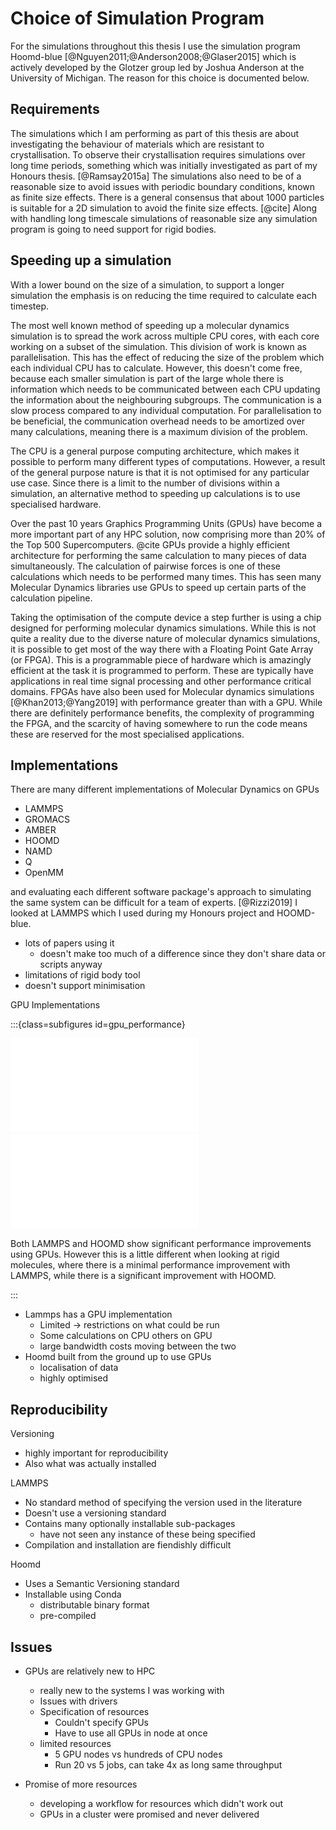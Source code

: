 # Choice of Simulation Program

For the simulations throughout this thesis
I use the simulation program Hoomd-blue [@Nguyen2011;@Anderson2008;@Glaser2015]
which is actively developed by the Glotzer group
led by Joshua Anderson at the University of Michigan.
The reason for this choice is documented below.

## Requirements

The simulations which I am performing as part of this thesis
are about investigating the behaviour of materials
which are resistant to crystallisation.
To observe their crystallisation requires simulations
over long time periods,
something which was initially investigated
as part of my Honours thesis. [@Ramsay2015a]
The simulations also need to be of a reasonable size
to avoid issues with periodic boundary conditions,
known as finite size effects.
There is a general consensus that about 1000 particles
is suitable for a 2D simulation to avoid the
finite size effects. [@cite]
Along with handling long timescale simulations of reasonable size
any simulation program is going to need
support for rigid bodies.

## Speeding up a simulation

With a lower bound on the size of a simulation,
to support a longer simulation
the emphasis is on reducing the time required
to calculate each timestep.

The most well known method of speeding up
a molecular dynamics simulation
is to spread the work across multiple CPU cores,
with each core working on a subset of the simulation.
This division of work is known as parallelisation.
This has the effect of reducing the size of the problem
which each individual CPU has to calculate.
However, this doesn't come free,
because each smaller simulation is part of the large whole
there is information which needs to be communicated between each CPU
updating the information about the neighbouring subgroups.
The communication is a slow process compared to any individual computation.
For parallelisation to be beneficial,
the communication overhead needs to be amortized over many calculations,
meaning there is a maximum division of the problem.

The CPU is a general purpose computing architecture,
which makes it possible to perform
many different types of computations.
However, a result of the general purpose nature
is that it is not optimised for any particular use case.
Since there is a limit to
the number of divisions within a simulation,
an alternative method to speeding up calculations
is to use specialised hardware.

Over the past 10 years Graphics Programming Units (GPUs)
have become a more important part of any HPC solution,
now comprising more than 20% of the Top 500 Supercomputers. @cite
GPUs provide a highly efficient architecture
for performing the same calculation
to many pieces of data simultaneously.
The calculation of pairwise forces is one of these calculations
which needs to be performed many times.
This has seen many Molecular Dynamics libraries
use GPUs to speed up certain parts of the calculation pipeline.

Taking the optimisation of the compute device a step further
is using a chip designed for performing molecular dynamics simulations.
While this is not quite a reality
due to the diverse nature of molecular dynamics simulations,
it is possible to get most of the way there with a
Floating Point Gate Array (or FPGA).
This is a programmable piece of hardware
which is amazingly efficient at the task
it is programmed to perform.
These are typically have applications in
real time signal processing
and other performance critical domains.
FPGAs have also been used for Molecular dynamics simulations [@Khan2013;@Yang2019]
with performance greater than with a GPU.
While there are definitely performance benefits,
the complexity of programming the FPGA,
and the scarcity of having somewhere to run the code
means these are reserved for the most specialised applications.

## Implementations

There are many different implementations of Molecular Dynamics on GPUs

- LAMMPS
- GROMACS
- AMBER
- HOOMD
- NAMD
- Q
- OpenMM

and evaluating each different software package's approach
to simulating the same system can be difficult for a team of experts. [@Rizzi2019]
I looked at LAMMPS which I used during my Honours project and HOOMD-blue.

- lots of papers using it
    - doesn't make too much of a difference since they don't share data or scripts
      anyway
- limitations of rigid body tool
- doesn't support minimisation

GPU Implementations

:::{class=subfigures id=gpu_performance}

![Comparison of CPU and GPU implementations of HOOMD](figures/hoomd_relative_performance.pdf)
![Comparison of CPU and GPU implementations of LAMMPS](figures/lammps_relative_performance.pdf)

Both LAMMPS and HOOMD show significant performance improvements using GPUs.
However this is a little different when looking at rigid molecules,
where there is a minimal performance improvement with LAMMPS,
while there is a significant improvement with HOOMD.

:::

- Lammps has a GPU implementation
    - Limited -> restrictions on what could be run
    - Some calculations on CPU others on GPU
    - large bandwidth costs moving between the two
- Hoomd built from the ground up to use GPUs
    - localisation of data
    - highly optimised

## Reproducibility

Versioning

- highly important for reproducibility
- Also what was actually installed

LAMMPS

- No standard method of specifying the version used in the literature
- Doesn't use a versioning standard
- Contains many optionally installable sub-packages
    - have not seen any instance of these being specified
- Compilation and installation are fiendishly difficult

Hoomd

- Uses a Semantic Versioning standard
- Installable using Conda
    - distributable binary format
    - pre-compiled

## Issues

- GPUs are relatively new to HPC
    - really new to the systems I was working with
    - Issues with drivers
    - Specification of resources
        - Couldn't specify GPUs
        - Have to use all GPUs in node at once
    - limited resources
        - 5 GPU nodes vs hundreds of CPU nodes
        - Run 20 vs 5 jobs, can take 4x as long same throughput

- Promise of more resources
    - developing a workflow for resources which didn't work out
    - GPUs in a cluster were promised and never delivered

